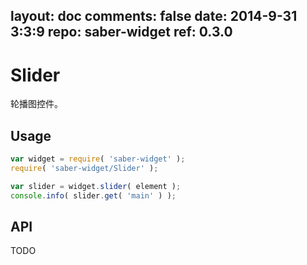 layout: doc
comments: false
date: 2014-9-31 3:3:9
repo: saber-widget
ref: 0.3.0
---

# Slider

轮播图控件。


## Usage

``` javascript
var widget = require( 'saber-widget' );
require( 'saber-widget/Slider' );

var slider = widget.slider( element );
console.info( slider.get( 'main' ) );
```

## API

TODO

